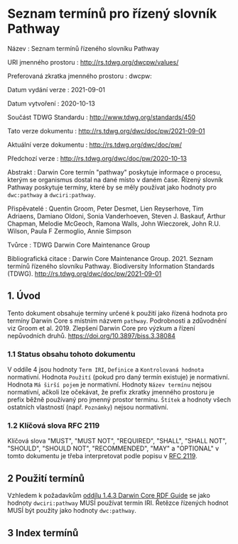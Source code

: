 # Seznam termínů pro řízený slovník Pathway

Název
: Seznam termínů řízeného slovníku Pathway

URI jmenného prostoru
: <http://rs.tdwg.org/dwcpw/values/>

Preferovaná zkratka jmenného prostoru
: dwcpw:

Datum vydání verze
: 2021-09-01

Datum vytvoření
: 2020-10-13

Součást TDWG Standardu
: <http://www.tdwg.org/standards/450>

Tato verze dokumentu
: <http://rs.tdwg.org/dwc/doc/pw/2021-09-01>

Aktuální verze dokumentu
: <http://rs.tdwg.org/dwc/doc/pw/>

Předchozí verze
: <http://rs.tdwg.org/dwc/doc/pw/2020-10-13>

Abstrakt
: Darwin Core termín "pathway" poskytuje informace o procesu, kterým se organismus dostal na dané místo v daném čase. Řízený slovník Pathway poskytuje termíny, které by se měly používat jako hodnoty pro `dwc:pathway` a `dwciri:pathway`.

Přispěvatelé
: Quentin Groom, Peter Desmet, Lien Reyserhove, Tim Adriaens, Damiano Oldoni, Sonia Vanderhoeven, Steven J. Baskauf, Arthur Chapman, Melodie McGeoch, Ramona Walls, John Wieczorek, John R.U. Wilson, Paula F Zermoglio, Annie Simpson

Tvůrce
: TDWG Darwin Core Maintenance Group

Bibliografická citace
: Darwin Core Maintenance Group. 2021. Seznam termínů řízeného slovníku Pathway. Biodiversity Information Standards (TDWG). <http://rs.tdwg.org/dwc/doc/pw/2021-09-01>

## 1. Úvod

Tento dokument obsahuje termíny určené k použití jako řízená hodnota pro termíny Darwin Core s místním názvem `pathway`. Podrobnosti a zdůvodnění viz Groom et al. 2019. Zlepšení Darwin Core pro výzkum a řízení nepůvodních druhů. <https://doi.org/10.3897/biss.3.38084>

### 1.1 Status obsahu tohoto dokumentu

V oddíle 4 jsou hodnoty `Term IRI`, `Definice` a `Kontrolovaná hodnota` normativní. Hodnota `Použití` (pokud pro daný termín existuje) je normativní.  Hodnota `Má širší pojem` je normativní. Hodnoty `Název termínu` nejsou normativní, ačkoli lze očekávat, že prefix zkratky jmenného prostoru je prefix běžně používaný pro jmenný prostor termínu.  `Štítek` a hodnoty všech ostatních vlastností (např. `Poznámky`) nejsou normativní.

### 1.2 Klíčová slova RFC 2119

Klíčová slova "MUST", "MUST NOT", "REQUIRED", "SHALL", "SHALL NOT", "SHOULD", "SHOULD NOT", "RECOMMENDED", "MAY" a "OPTIONAL" v tomto dokumentu je třeba interpretovat podle popisu v [RFC 2119](https://tools.ietf.org/html/rfc2119).

## 2 Použití termínů

Vzhledem k požadavkům [oddílu 1.4.3 Darwin Core RDF Guide](https://dwc.tdwg.org/rdf/#143-use-of-darwin-core-terms-in-rdf-normative) se jako hodnoty `dwciri:pathway` MUSÍ používat termín IRI. Řetězce řízených hodnot MUSÍ být použity jako hodnoty `dwc:pathway`.

## 3 Index termínů
